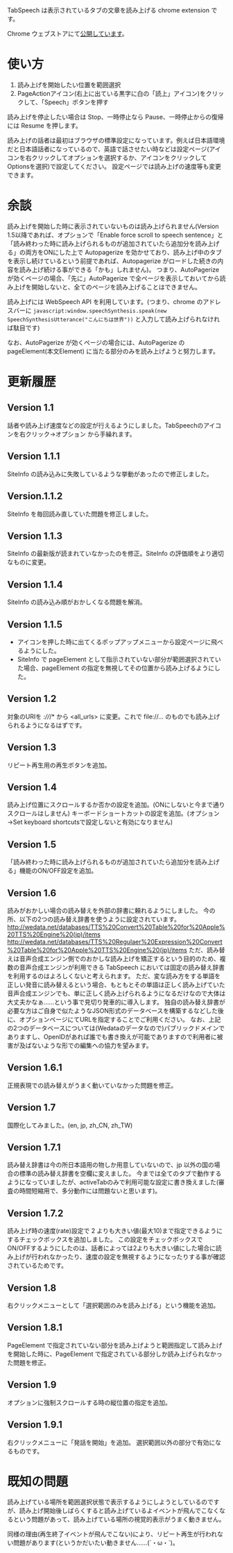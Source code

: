 TabSpeech は表示されているタブの文章を読み上げる chrome extension です。

Chrome ウェブストアにて[公開しています](https://chrome.google.com/webstore/detail/tabspeech/ccojlmmbakjcoddbepmmogiobbmmhmjc)。

# 使い方

1. 読み上げを開始したい位置を範囲選択
2. PageActionアイコン(右上に出ている黒字に白の「読上」アイコン)をクリックして、「Speech」ボタンを押す

読み上げを停止したい場合は Stop、一時停止なら Pause、一時停止からの復帰には Resume を押します。

読み上げの話者は最初はブラウザの標準設定になっています。例えば日本語環境だと日本語話者になっているので、英語で話させたい時などは設定ページ(アイコンを右クリックしてオプションを選択するか、アイコンをクリックしてOptionsを選択)で設定してください。
設定ページでは読み上げの速度等も変更できます。

# 余談

読み上げを開始した時に表示されていないものは読み上げられません(Version 1.5以降であれば、オプションで「Enable force scroll to speech sentence」と「読み終わった時に読み上げられるものが追加されていたら追加分を読み上げる」の両方をONにした上で Autopagerize を効かせており、読み上げ中のタブを表示し続けているという前提であれば、Autopagerize がロードした続きの内容を読み上げ続ける事ができる「かも」しれません)。
つまり、AutoPagerize が効くページの場合、「先に」AutoPagerize で全ページを表示しておいてから読み上げを開始しないと、全てのページを読み上げることはできません。

読み上げには WebSpeech API を利用しています。(つまり、chrome のアドレスバーに `javascript:window.speechSynthesis.speak(new SpeechSynthesisUtterance("こんにちは世界"))` と入力して読み上げられなければ駄目です)

なお、AutoPagerize が効くページの場合には、AutoPagerize の pageElement(本文Element) に当たる部分のみを読み上げようと努力します。

# 更新履歴

## Version 1.1
話者や読み上げ速度などの設定が行えるようにしました。TabSpeechのアイコンを右クリック→オプション から手繰れます。

## Version 1.1.1
SiteInfo の読み込みに失敗しているような挙動があったので修正しました。

## Version.1.1.2
SiteInfo を毎回読み直していた問題を修正しました。

## Version 1.1.3
SiteInfo の最新版が読まれていなかったのを修正。SiteInfo の評価順をより適切なものに変更。

## Version 1.1.4
SiteInfo の読み込み順がおかしくなる問題を解消。

## Version 1.1.5
- アイコンを押した時に出てくるポップアップメニューから設定ページに飛べるようにした。
- SiteInfo で pageElement として指示されていない部分が範囲選択されていた場合、pageElement の指定を無視してその位置から読み上げるようにした。

## Version 1.2
対象のURIを *://*/* から <all_urls> に変更。これで file://... のものでも読み上げられるようになるはずです。

## Version 1.3
リピート再生用の再生ボタンを追加。

## Version 1.4
読み上げ位置にスクロールするか否かの設定を追加。(ONにしないと今まで通りスクロールはしません)
キーボードショートカットの設定を追加。(オプション→Set keyboard shortcutsで設定しないと有効になりません)

## Version 1.5
「読み終わった時に読み上げられるものが追加されていたら追加分を読み上げる」機能のON/OFF設定を追加。

## Version 1.6
読みがおかしい場合の読み替えを外部の辞書に頼れるようにしました。
今の所、以下の2つの読み替え辞書を使うように設定されています。
http://wedata.net/databases/TTS%20Convert%20Table%20for%20Apple%20TTS%20Engine%20(jp)/items
http://wedata.net/databases/TTS%20Regulaer%20Expression%20Convert%20Table%20for%20Apple%20TTS%20Engine%20(jp)/items
ただ、読み替えは音声合成エンジン側でのおかしな読み上げを矯正するという目的のため、複数の音声合成エンジンが利用できる TabSpeech においては固定の読み替え辞書を利用するのはよろしくないと考えられます。
ただ、変な読み方をする単語を正しい発音に読み替えるという場合、もともとその単語は正しく読み上げていた音声合成エンジンでも、単に正しく読み上げられるようになるだけなので大体は大丈夫かなぁ……という事で見切り発車的に導入します。
独自の読み替え辞書が必要な方はご自身で似たようなJSON形式のデータベースを構築するなどした後に、オプションページにてURLを指定することでご利用ください。
なお、上記の2つのデータベースについては(Wedataのデータなので)パブリックドメインでありますし、OpenIDがあれば誰でも書き換えが可能でありますので利用者に被害が及ばないような形での編集への協力を望みます。

## Version 1.6.1
正規表現での読み替えがうまく動いていなかった問題を修正。

## Version 1.7
国際化してみました。(en, jp, zh_CN, zh_TW)

## Version 1.7.1
読み替え辞書は今の所日本語用の物しか用意していないので、jp 以外の国の場合の標準の読み替え辞書を空欄に変えました。
今までは全てのタブで動作するようになっていましたが、activeTabのみで利用可能な設定に書き換えました(審査の時間短縮用で、多分動作には問題ないと思います)。

## Version 1.7.2
読み上げ時の速度(rate)設定で 2 よりも大きい値(最大10)まで指定できるようにするチェックボックスを追加しました。
この設定をチェックボックスでON/OFFするようにしたのは、話者によっては2よりも大きい値にした場合に読み上げが行われなかったり、速度の設定を無視するようになったりする事が確認されているためです。

## Version 1.8
右クリックメニューとして「選択範囲のみを読み上げる」という機能を追加。

## Version 1.8.1
PageElement で指定されていない部分を読み上げようと範囲指定して読み上げを開始した時に、PageElement で指定されている部分しか読み上げられなかった問題を修正。

## Version 1.9
オプションに強制スクロールする時の縦位置の指定を追加。

## Version 1.9.1
右クリックメニューに「発話を開始」を追加。
選択範囲以外の部分で有効になるものです。

# 既知の問題

読み上げている場所を範囲選択状態で表示するようにしようとしているのですが、読み上げ開始後しばらくすると読み上げているよイベントが飛んでこなくなるという問題があって、読み上げている場所の視覚的表示がうまく動きません。

同様の理由(再生終了イベントが飛んでこない)により、リピート再生が行われない問題があります(というかだいたい動きません……(´・ω・`)。


